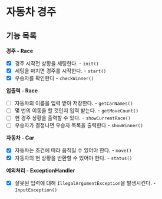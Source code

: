 # 자동차 경주

## 기능 목록
**경주 - Race**
- [x] 경주 시작전 상황을 세팅한다. - `init()` 
- [x] 세팅을 마치면 경주를 시작한다. - `start()` 
- [x] 우승자를 확인한다 - `checkWinner()` 

**입출력 - Race**
- [ ] 자동차의 이름을 입력 받아 저장한다. - `getCarNames()`
- [ ] 몇 번의 이동을 할 것인지 입력 받는다. - `getMoveCount()`
- [ ] 현 경주 상황을 출력할 수 있다. - `showCurrentRace()`
- [ ] 우승자가 결정나면 우승자 목록을 출력한다 - `showWinner()`

**자동차 - Car**
- [x] 자동차는 조건에 따라 움직일 수 있어야 한다. - `move()`
- [x] 자동차의 현 상황을 반환할 수 있어야 한다. - `status()`

**예외처리 - ExceptionHandler**
- [x] 잘못된 입력에 대해 `IllegalArgumentException`을 발생시킨다. - `InputException()`
